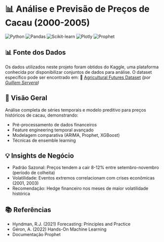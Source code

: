 # 📊 Análise e Previsão de Preços de Cacau (2000-2005)

![Python](https://img.shields.io/badge/Python-3.8%2B-blue)
![Pandas](https://img.shields.io/badge/Pandas-1.3%2B-orange)
![Scikit-learn](https://img.shields.io/badge/ScikitLearn-1.0%2B-green)
![Plotly](https://img.shields.io/badge/Plotly-5.0%2B-yellowgreen)
![Prophet](https://img.shields.io/badge/Facebook%20Prophet-1.1-blueviolet)

## 📊 Fonte dos Dados
Os dados utilizados neste projeto foram obtidos do Kaggle, uma plataforma conhecida por disponibilizar conjuntos de dados para análise. O dataset específico pode ser encontrado em:
🔗 [Agricultural Futures Dataset](https://www.kaggle.com/datasets/guillemservera/agricultural-futures/data) *(por [Guillem Servera](https://www.kaggle.com/guillemservera))*

## 📌 Visão Geral
Análise completa de séries temporais e modelo preditivo para preços históricos de cacau, demonstrando:
- Pré-processamento de dados financeiros
- Feature engineering temporal avançado
- Modelagem comparativa (ARIMA, Prophet, XGBoost)
- Técnicas de ensemble learning

## 💡 Insights de Negócio
- Padrão Sazonal: Preços tendem a cair 8-12% entre setembro-novembro (período de colheita)
- Volatilidade: Eventos extremos correlacionam com crises econômicas (2001, 2003)
- Recomendação: Hedge financeiro nos meses de maior volatilidade histórica

## 📚 Referências
- Hyndman, R.J. (2021) Forecasting: Principles and Practice
- Géron, A. (2022) Hands-On Machine Learning
- Documentação Prophet
